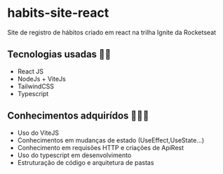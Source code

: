 # habits-site-react
Site de registro de hábitos criado em react na trilha Ignite da Rocketseat


<h2>Tecnologias usadas 🧑‍💻 </h2>
<ul>
  <li> React JS</li>
  <li> NodeJs + ViteJs</li>
  <li> TailwindCSS </li>
  <li> Typescript </li>
</ul>

<h2>Conhecimentos adquirídos 🧑‍💻🧠 </h2>
<ul>
  <li> Uso do ViteJS</li>
  <li> Conhecimentos em mudanças de estado (UseEffect,UseState...)</li>
  <li> Conhecimento em requisões HTTP e criações de ApiRest</li>
  <li> Uso do typescript em desenvolvimento </li>
  <li> Estruturação de código e arquitetura de pastas</li>
</ul>

